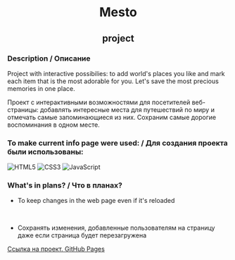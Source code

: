 ﻿<h1 align="center">Mesto</h1>
<h2 align="center">project</h2>

### Description / Описание

Project with interactive possibilies: to add world's places you like and mark each item that is the most adorable for you. Let's save the most precious memories in one place.

Проект с интерактивными возможностями для посетителей веб-страницы: добавлять интересные места для путешествий по миру и отмечать самые запоминающиеся из них. Сохраним самые дорогие воспоминания в одном месте.

### To make current info page were used: / Для создания проекта были использованы:

![HTML5](https://img.shields.io/badge/html5-%23E34F26.svg?style=for-the-badge&logo=html5&logoColor=white)
![CSS3](https://img.shields.io/badge/css3-%231572B6.svg?style=for-the-badge&logo=css3&logoColor=white)
![JavaScript](https://img.shields.io/badge/javascript-%23323330.svg?style=for-the-badge&logo=javascript&logoColor=%23F7DF1E)

### What's in plans? / Что в планах?

- To keep changes in the web page even if it's reloaded

<br>

- Сохранять изменения, добавленные пользователям на страницу даже если страница будет перезагружена

<a href="https://dumbld.github.io/mesto-project/index.html">Ссылка на проект. GitHub Pages</a>
